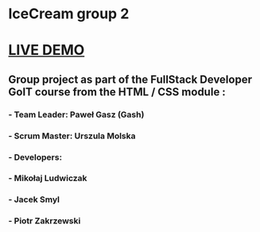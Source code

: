 # IceCream group 2
# [LIVE DEMO](https://gash94.github.io/icecram-goit-group-2/)

## Group project as part of the FullStack Developer GoIT course from the HTML / CSS module :
### - Team Leader: Paweł Gasz (Gash) 
### - Scrum Master: Urszula Molska 
### - Developers:
### - Mikołaj Ludwiczak
### - Jacek Smyl
### - Piotr Zakrzewski

